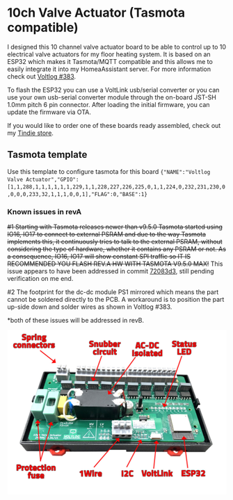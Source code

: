 # 10ch Valve Actuator (Tasmota compatible)
I designed this 10 channel valve actuator board to be able to control up to 10 electrical valve actuators for my floor heating system. It is based on an ESP32 which makes it Tasmota/MQTT compatible and this allows me to easily integrate it into my HomeaAssistant server. For more information check out [Voltlog #383](https://youtu.be/kZS3ggG0QJI).

To flash the ESP32 you can use a VoltLink usb/serial converter or you can use your own usb-serial converter module through the on-board JST-SH 1.0mm pitch 6 pin connector. After loading the initial firmware, you can update the firmware via OTA. 

If you would like to order one of these boards ready assembled, check out my [Tindie store](https://www.tindie.com/products/voltlog/tasmota-esp32-floor-heating-valve-controller/).

## Tasmota template
Use this template to configure tasmota for this board `{"NAME":"Voltlog Valve Actuator","GPIO":[1,1,288,1,1,1,1,1,1,229,1,1,228,227,226,225,0,1,1,224,0,232,231,230,0,0,0,0,233,32,1,1,1,0,0,1],"FLAG":0,"BASE":1}`

### Known issues in revA
~~#1 Starting with Tasmota releases newer than v9.5.0 Tasmota started using IO16, IO17 to connect to external PSRAM and due to the way Tasmota implements this, it continuously  tries to talk to the external PSRAM, without considering the type of hardware, whether it contains any PSRAM or not. As a consequence, IO16, IO17 will show constant SPI traffic so IT IS RECOMMENDED YOU FLASH REV.A HW WITH TASMOTA V9.5.0 MAX!~~ This issue appears to have been addressed in commit [72083d3](https://github.com/arendst/Tasmota/commit/72083d34a71358ce57cc617acf458a57df6f5f50 "72083d3"), still pending verification on me end.

#2 The footprint for the dc-dc module PS1 mirrored which means the part cannot be soldered directly to the PCB. A workaround is to position the part up-side down and solder wires as shown in Voltlog #383.

*both of these issues will be addressed in revB.

![Image of the assembled PCB](esp32-tasmota-zone-valve-controller-2.jpg)
